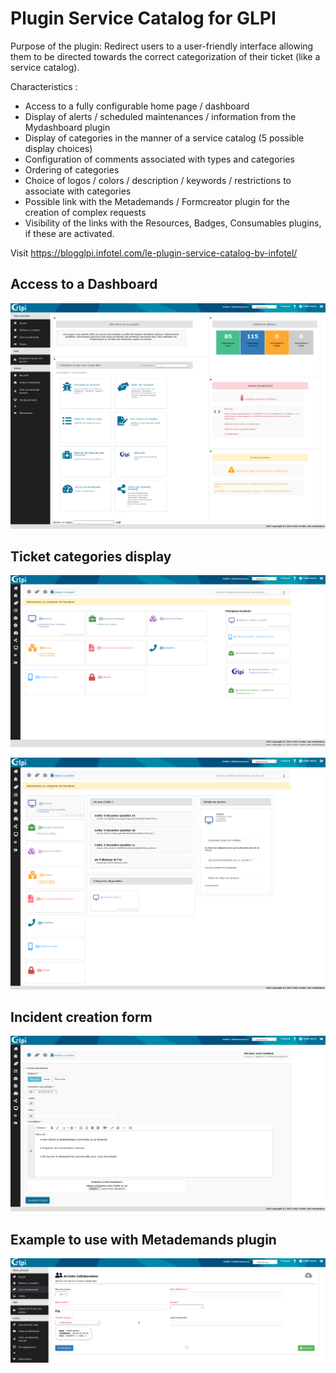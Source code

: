 # Plugin Service Catalog for GLPI

Purpose of the plugin: Redirect users to a user-friendly interface allowing them to be directed towards the correct categorization of their ticket (like a service catalog).

Characteristics :

- Access to a fully configurable home page / dashboard
- Display of alerts / scheduled maintenances / information from the Mydashboard plugin
- Display of categories in the manner of a service catalog (5 possible display choices)
- Configuration of comments associated with types and categories
- Ordering of categories
- Choice of logos / colors / description / keywords / restrictions to associate with categories
- Possible link with the Metademands / Formcreator plugin for the creation of complex requests
- Visibility of the links with the Resources, Badges, Consumables plugins, if these are activated.

Visit https://blogglpi.infotel.com/le-plugin-service-catalog-by-infotel/

## Access to a Dashboard

![Plugin Service Catalog](https://raw.githubusercontent.com/InfotelGLPI/servicecatalog/master/screenshots/dashboard.png "Plugin Service Catalog")

## Ticket categories display

![Plugin Service Catalog](https://raw.githubusercontent.com/InfotelGLPI/servicecatalog/master/screenshots/create_incident.png "Plugin Service Catalog")

![Plugin Service Catalog](https://raw.githubusercontent.com/InfotelGLPI/servicecatalog/master/screenshots/create_incident2.png "Plugin Service Catalog")

## Incident creation form

![Plugin Service Catalog](https://raw.githubusercontent.com/InfotelGLPI/servicecatalog/master/screenshots/create_incident_form.png "Plugin Service Catalog")

## Example to use with Metademands plugin 

![Plugin Service Catalog](https://raw.githubusercontent.com/InfotelGLPI/servicecatalog/master/screenshots/metademands.png "Plugin Service Catalog")
